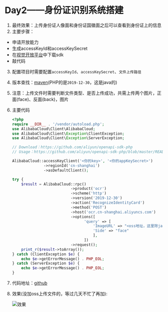 # Day2——身份证识别系统搭建

1. 最终效果：上传身份证人像面和身份证国徽面之后可以查看到身份证上的信息
2. 主要步骤：

- 申请开放能力
- 生成accessKeyId和accessKeySecret
- 在[视觉开放平台](https://vision.aliyun.com)中下载sdk
- 敲代码

3. 配置项目时需要配置`accessKeyId`、`accessKeySecret`、`文件上传路径`

4. 版本查找：[maven](https://mvnrepository.com/artifact/com.aliyun/aliyun-java-sdk-ocr)(PHP的是`2019-12-30`，这是java的)

5. 注意：上传文件时需要判断文件类型、是否上传成功，共需上传两个图片，正面(face)、反面(back)，图片

6. 主要代码

   ```php
   <?php
   require __DIR__ . '/vendor/autoload.php';
   use AlibabaCloud\Client\AlibabaCloud;
   use AlibabaCloud\Client\Exception\ClientException;
   use AlibabaCloud\Client\Exception\ServerException;
   
   // Download：https://github.com/aliyun/openapi-sdk-php
   // Usage：https://github.com/aliyun/openapi-sdk-php/blob/master/README.md
   
   AlibabaCloud::accessKeyClient('<你的key>', '<你的appKeySecret>')
                 ->regionId('cn-shanghai')
                 ->asDefaultClient();
   
   try {
       $result = AlibabaCloud::rpc()
                             ->product('ocr')
                             ->scheme('http')
                             ->version('2019-12-30')
                             ->action('RecognizeIdentityCard')
                             ->method('POST')
                             ->host('ocr.cn-shanghai.aliyuncs.com')
                             ->options([
                                   'query' => [
                                       'ImageURL' => "<oss地址，这里除java外其他必须是oss地址,oss必须是华东(上海)区>",
                                       'Side' => "face"
                                       ],
                                   ])
                             ->request();
       print_r($result->toArray());
   } catch (ClientException $e) {
       echo $e->getErrorMessage() . PHP_EOL;
   } catch (ServerException $e) {
       echo $e->getErrorMessage() . PHP_EOL;
   }
   ```

   

7. 代码地址：[github](<https://github.com/LukeJean/AliAI-TrainingCamp/tree/master/Day2/code>)

8. 效果(没加oss上传文件的，等过几天不忙了再加):

   ![效果](https://blog.pipicui.wang/usr/uploads/2020/05/2034497967.png)

